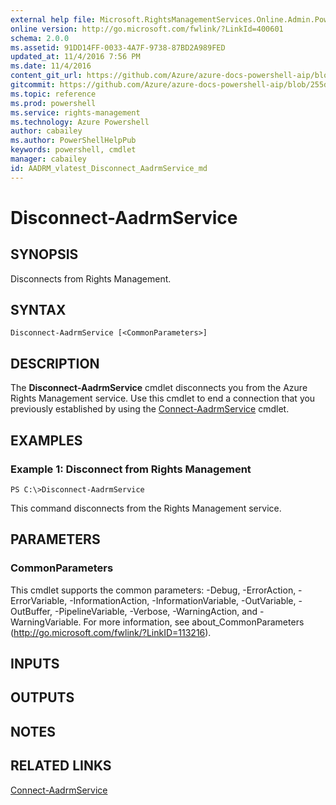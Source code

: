 ```yaml
---
external help file: Microsoft.RightsManagementServices.Online.Admin.PowerShell.dll-Help.xml
online version: http://go.microsoft.com/fwlink/?LinkId=400601
schema: 2.0.0
ms.assetid: 91DD14FF-0033-4A7F-9738-87BD2A989FED
updated_at: 11/4/2016 7:56 PM
ms.date: 11/4/2016
content_git_url: https://github.com/Azure/azure-docs-powershell-aip/blob/master/Azure%20Information%20Protection/AADRM/vlatest/Disconnect-AadrmService.md
gitcommit: https://github.com/Azure/azure-docs-powershell-aip/blob/255ddad98222233495954a5753e4e2da2f26bc6d/Azure%20Information%20Protection/AADRM/vlatest/Disconnect-AadrmService.md
ms.topic: reference
ms.prod: powershell
ms.service: rights-management
ms.technology: Azure Powershell
author: cabailey
ms.author: PowerShellHelpPub
keywords: powershell, cmdlet
manager: cabailey
id: AADRM_vlatest_Disconnect_AadrmService_md
---
```


# Disconnect-AadrmService

## SYNOPSIS
Disconnects from Rights Management.

## SYNTAX

```
Disconnect-AadrmService [<CommonParameters>]
```

## DESCRIPTION
The **Disconnect-AadrmService** cmdlet disconnects you from the Azure Rights Management service.
Use this cmdlet to end a connection that you previously established by using the [Connect-AadrmService](./Connect-AadrmService.md) cmdlet.

## EXAMPLES

### Example 1: Disconnect from Rights Management
```
PS C:\>Disconnect-AadrmService
```

This command disconnects from the Rights Management service.

## PARAMETERS

### CommonParameters
This cmdlet supports the common parameters: -Debug, -ErrorAction, -ErrorVariable, -InformationAction, -InformationVariable, -OutVariable, -OutBuffer, -PipelineVariable, -Verbose, -WarningAction, and -WarningVariable. For more information, see about_CommonParameters (http://go.microsoft.com/fwlink/?LinkID=113216).

## INPUTS

## OUTPUTS

## NOTES

## RELATED LINKS

[Connect-AadrmService](xref:AADRM/vlatest/Connect-AadrmService.md)
